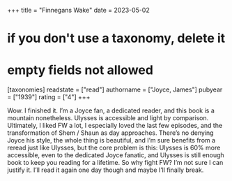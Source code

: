 +++
title = "Finnegans Wake"
date = 2023-05-02
# if you don't use a taxonomy, delete it
# empty fields not allowed
[taxonomies]
  readstate = ["read"]
  authorname = ["Joyce, James"]
  pubyear = ["1939"]
  rating = ["4"]
+++

Wow. I finished it. I’m a Joyce fan, a dedicated reader, and this book is a mountain nonetheless. Ulysses is accessible and light by comparison. Ultimately, I liked FW a lot, I especially loved the last few episodes, and the transformation of Shem / Shaun as day approaches. There’s no denying Joyce his style, the whole thing is beautiful, and I’m sure benefits from a reread just like Ulysses, but the core problem is this: Ulysses is 60% more accessible, even to the dedicated Joyce fanatic, and Ulysses is still enough book to keep you reading for a lifetime. So why fight FW? I’m not sure I can justify it. I’ll read it again one day though and maybe I’ll finally break.&nbsp;